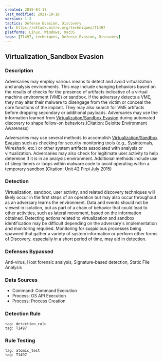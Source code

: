 ```yaml
---
created: 2019-04-17
last_modified: 2021-10-18
version: 1.3
tactics: Defense Evasion, Discovery
url: https://attack.mitre.org/techniques/T1497
platforms: Linux, Windows, macOS
tags: [T1497, techniques, Defense_Evasion,_Discovery]
---
```


## Virtualization_Sandbox Evasion

### Description

Adversaries may employ various means to detect and avoid virtualization and analysis environments. This may include changing behaviors based on the results of checks for the presence of artifacts indicative of a virtual machine environment (VME) or sandbox. If the adversary detects a VME, they may alter their malware to disengage from the victim or conceal the core functions of the implant. They may also search for VME artifacts before dropping secondary or additional payloads. Adversaries may use the information learned from [Virtualization/Sandbox Evasion](https://attack.mitre.org/techniques/T1497) during automated discovery to shape follow-on behaviors.(Citation: Deloitte Environment Awareness)

Adversaries may use several methods to accomplish [Virtualization/Sandbox Evasion](https://attack.mitre.org/techniques/T1497) such as checking for security monitoring tools (e.g., Sysinternals, Wireshark, etc.) or other system artifacts associated with analysis or virtualization. Adversaries may also check for legitimate user activity to help determine if it is in an analysis environment. Additional methods include use of sleep timers or loops within malware code to avoid operating within a temporary sandbox.(Citation: Unit 42 Pirpi July 2015)



### Detection

Virtualization, sandbox, user activity, and related discovery techniques will likely occur in the first steps of an operation but may also occur throughout as an adversary learns the environment. Data and events should not be viewed in isolation, but as part of a chain of behavior that could lead to other activities, such as lateral movement, based on the information obtained. Detecting actions related to virtualization and sandbox identification may be difficult depending on the adversary's implementation and monitoring required. Monitoring for suspicious processes being spawned that gather a variety of system information or perform other forms of Discovery, especially in a short period of time, may aid in detection.

### Defenses Bypassed

Anti-virus, Host forensic analysis, Signature-based detection, Static File Analysis

### Data Sources

  - Command: Command Execution
  -  Process: OS API Execution
  -  Process: Process Creation
### Detection Rule

```query
tag: detection_rule
tag: T1497
```

### Rule Testing

```query
tag: atomic_test
tag: T1497
```
